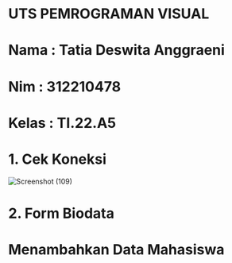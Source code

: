 
# UTS PEMROGRAMAN VISUAL

# Nama : Tatia Deswita Anggraeni

# Nim : 312210478

# Kelas : TI.22.A5

# 1. Cek Koneksi
![Screenshot (109)](https://github.com/user-attachments/assets/29d5a9eb-2869-42e4-8b6c-e449b4be236a)

# 2. Form Biodata


# Menambahkan Data Mahasiswa

